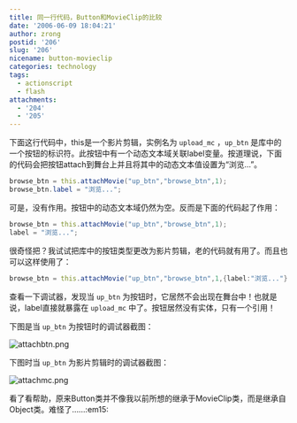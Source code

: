 ```yaml
---
title: 同一行代码，Button和MovieClip的比较
date: '2006-06-09 18:04:21'
author: zrong
postid: '206'
slug: '206'
nicename: button-movieclip
categories: technology
tags:
  - actionscript
  - flash
attachments:
  - '204'
  - '205'
---
```


下面这行代码中，this是一个影片剪辑，实例名为 `upload_mc` ，`up_btn` 是库中的一个按钮的标识符。此按钮中有一个动态文本域关联label变量。按道理说，下面的代码会把按钮attach到舞台上并且将其中的动态文本值设置为“浏览...”。

``` ActionScript
browse_btn = this.attachMovie("up_btn","browse_btn",1);
browse_btn.label = "浏览...";
```

可是，没有作用。按钮中的动态文本域仍然为空。反而是下面的代码起了作用：

``` ActionScript
browse_btn = this.attachMovie("up_btn","browse_btn",1);
label = "浏览...";
```

很奇怪把？我试试把库中的按钮类型更改为影片剪辑，老的代码就有用了。而且也可以这样使用了：

``` ActionScript
browse_btn = this.attachMovie("up_btn","browse_btn",1,{label:"浏览..."});
```

查看一下调试器，发现当 `up_btn` 为按钮时，它居然不会出现在舞台中！也就是说，label直接就暴露在 `upload_mc` 中了。按钮居然没有实体，只有一个引用！

下图是当 `up_btn` 为按钮时的调试器截图：<!--more-->  

![attachbtn.png](/uploads/2006/06/attachbtn.png)

下图时当 `up_btn` 为影片剪辑时的调试器截图：  

![attachmc.png](/uploads/2006/06/attachmc.png)

看了看帮助，原来Button类并不像我以前所想的继承于MovieClip类，而是继承自Object类。难怪了……:em15:

